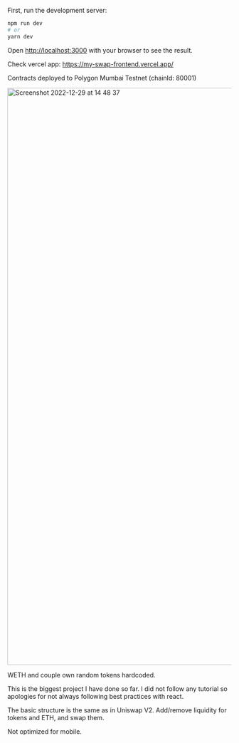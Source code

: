 
First, run the development server:

```bash
npm run dev
# or
yarn dev
```

Open [http://localhost:3000](http://localhost:3000) with your browser to see the result.


Check vercel app: https://my-swap-frontend.vercel.app/

Contracts deployed to Polygon Mumbai Testnet (chainId: 80001)

<img width="1296" alt="Screenshot 2022-12-29 at 14 48 37" src="https://user-images.githubusercontent.com/106890011/209953343-139e15a7-2489-4079-ac73-ecd79f768f66.png">


WETH and couple own random tokens hardcoded. 

This is the biggest project I have done so far. I did not follow any tutorial so apologies for not always following best practices with react.

The basic structure is the same as in Uniswap V2. Add/remove liquidity for tokens and ETH, and swap them. 

Not optimized for mobile.
